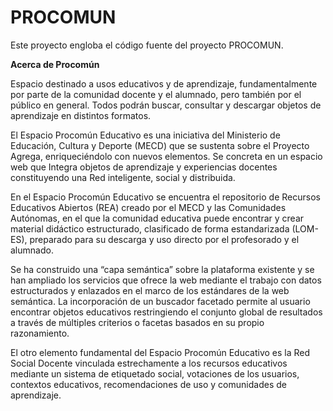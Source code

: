 # PROCOMUN

Este proyecto engloba el código fuente del proyecto PROCOMUN.

**Acerca de Procomún**

Espacio destinado a usos educativos y de aprendizaje, fundamentalmente por parte de la comunidad docente y el alumnado, pero también por el público en general. Todos podrán buscar, consultar y descargar objetos de aprendizaje en distintos formatos.

El Espacio Procomún Educativo es una iniciativa del Ministerio de Educación, Cultura y Deporte (MECD) que se sustenta sobre el Proyecto Agrega, enriqueciéndolo con nuevos elementos. Se concreta en un espacio web que Integra objetos de aprendizaje y experiencias docentes constituyendo una Red inteligente, social y distribuida.

En el Espacio Procomún Educativo se encuentra el repositorio de Recursos Educativos Abiertos (REA) creado por el MECD y las Comunidades Autónomas, en el que la comunidad educativa puede encontrar y crear material didáctico estructurado, clasificado de forma estandarizada (LOM-ES), preparado para su descarga y uso directo por el profesorado y el alumnado.

Se ha construido una “capa semántica” sobre la plataforma existente y se han ampliado los servicios que ofrece la web mediante el trabajo con datos estructurados y enlazados en el marco de los estándares de la web semántica. La incorporación de un buscador facetado permite al usuario encontrar objetos educativos restringiendo el conjunto global de resultados a través de múltiples criterios o facetas basados en su propio razonamiento.

El otro elemento fundamental del Espacio Procomún Educativo es la Red Social Docente vinculada estrechamente a los recursos educativos mediante un sistema de etiquetado social, votaciones de los usuarios, contextos educativos, recomendaciones de uso y comunidades de aprendizaje.
